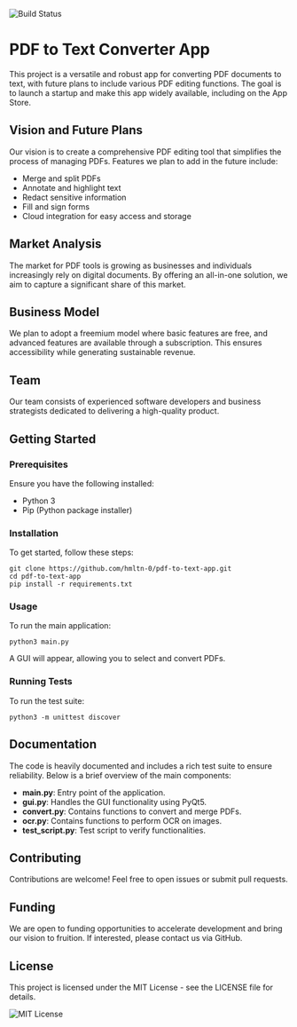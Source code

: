 ![Build Status](https://img.shields.io/github/actions/workflow/status/hmltn-0/PDF_Editor_Pro/build.yml)
# PDF to Text Converter App

This project is a versatile and robust app for converting PDF documents to text, with future plans to include various PDF editing functions. The goal is to launch a startup and make this app widely available, including on the App Store.

## Vision and Future Plans
Our vision is to create a comprehensive PDF editing tool that simplifies the process of managing PDFs. Features we plan to add in the future include:
- Merge and split PDFs
- Annotate and highlight text
- Redact sensitive information
- Fill and sign forms
- Cloud integration for easy access and storage

## Market Analysis
The market for PDF tools is growing as businesses and individuals increasingly rely on digital documents. By offering an all-in-one solution, we aim to capture a significant share of this market.

## Business Model
We plan to adopt a freemium model where basic features are free, and advanced features are available through a subscription. This ensures accessibility while generating sustainable revenue.

## Team
Our team consists of experienced software developers and business strategists dedicated to delivering a high-quality product.

## Getting Started
### Prerequisites
Ensure you have the following installed:
- Python 3
- Pip (Python package installer)

### Installation
To get started, follow these steps:
```
git clone https://github.com/hmltn-0/pdf-to-text-app.git
cd pdf-to-text-app
pip install -r requirements.txt
```

### Usage
To run the main application:
```
python3 main.py
```
A GUI will appear, allowing you to select and convert PDFs.

### Running Tests
To run the test suite:
```
python3 -m unittest discover
```

## Documentation
The code is heavily documented and includes a rich test suite to ensure reliability. Below is a brief overview of the main components:

- **main.py**: Entry point of the application.
- **gui.py**: Handles the GUI functionality using PyQt5.
- **convert.py**: Contains functions to convert and merge PDFs.
- **ocr.py**: Contains functions to perform OCR on images.
- **test_script.py**: Test script to verify functionalities.

## Contributing
Contributions are welcome! Feel free to open issues or submit pull requests.

## Funding
We are open to funding opportunities to accelerate development and bring our vision to fruition. If interested, please contact us via GitHub.

## License
This project is licensed under the MIT License - see the LICENSE file for details.


![MIT License](https://img.shields.io/github/license/hmltn-0/PDF_Editor_Pro)
